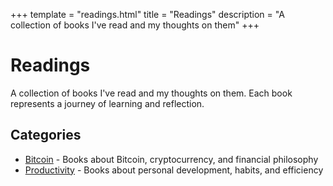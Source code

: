 +++
template = "readings.html"
title = "Readings"
description = "A collection of books I've read and my thoughts on them"
+++

# Readings

A collection of books I've read and my thoughts on them. Each book represents a journey of learning and reflection.

## Categories

- [Bitcoin](/categories/bitcoin/) - Books about Bitcoin, cryptocurrency, and financial philosophy
- [Productivity](/categories/productivity/) - Books about personal development, habits, and efficiency 